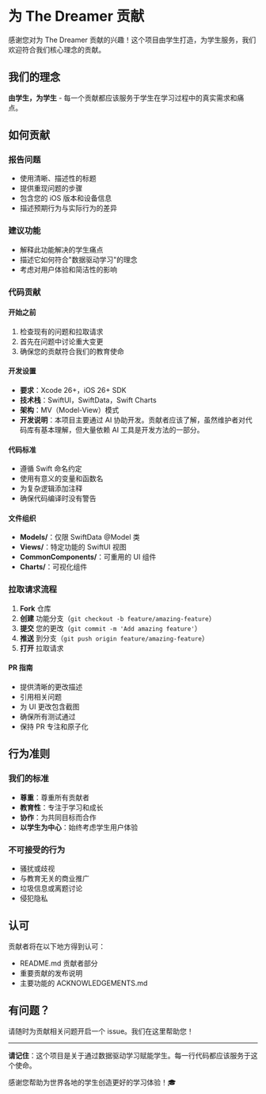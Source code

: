 # 为 The Dreamer 贡献

感谢您对为 The Dreamer 贡献的兴趣！这个项目由学生打造，为学生服务，我们欢迎符合我们核心理念的贡献。

## 我们的理念

**由学生，为学生** - 每一个贡献都应该服务于学生在学习过程中的真实需求和痛点。

## 如何贡献

### 报告问题
- 使用清晰、描述性的标题
- 提供重现问题的步骤
- 包含您的 iOS 版本和设备信息
- 描述预期行为与实际行为的差异

### 建议功能
- 解释此功能解决的学生痛点
- 描述它如何符合"数据驱动学习"的理念
- 考虑对用户体验和简洁性的影响

### 代码贡献

#### 开始之前
1. 检查现有的问题和拉取请求
2. 首先在问题中讨论重大变更
3. 确保您的贡献符合我们的教育使命

#### 开发设置
- **要求**：Xcode 26+，iOS 26+ SDK
- **技术栈**：SwiftUI，SwiftData，Swift Charts
- **架构**：MV（Model-View）模式
- **开发说明**：本项目主要通过 AI 协助开发。贡献者应该了解，虽然维护者对代码库有基本理解，但大量依赖 AI 工具是开发方法的一部分。

#### 代码标准
- 遵循 Swift 命名约定
- 使用有意义的变量和函数名
- 为复杂逻辑添加注释
- 确保代码编译时没有警告

#### 文件组织
- **Models/**：仅限 SwiftData @Model 类
- **Views/**：特定功能的 SwiftUI 视图
- **CommonComponents/**：可重用的 UI 组件
- **Charts/**：可视化组件

### 拉取请求流程

1. **Fork** 仓库
2. **创建** 功能分支（`git checkout -b feature/amazing-feature`）
3. **提交** 您的更改（`git commit -m 'Add amazing feature'`）
4. **推送** 到分支（`git push origin feature/amazing-feature`）
5. **打开** 拉取请求

#### PR 指南
- 提供清晰的更改描述
- 引用相关问题
- 为 UI 更改包含截图
- 确保所有测试通过
- 保持 PR 专注和原子化

## 行为准则

### 我们的标准
- **尊重**：尊重所有贡献者
- **教育性**：专注于学习和成长
- **协作**：为共同目标而合作
- **以学生为中心**：始终考虑学生用户体验

### 不可接受的行为
- 骚扰或歧视
- 与教育无关的商业推广
- 垃圾信息或离题讨论
- 侵犯隐私

## 认可

贡献者将在以下地方得到认可：
- README.md 贡献者部分
- 重要贡献的发布说明
- 主要功能的 ACKNOWLEDGEMENTS.md

## 有问题？

请随时为贡献相关问题开启一个 issue。我们在这里帮助您！

---

**请记住**：这个项目是关于通过数据驱动学习赋能学生。每一行代码都应该服务于这个使命。

感谢您帮助为世界各地的学生创造更好的学习体验！🎓
